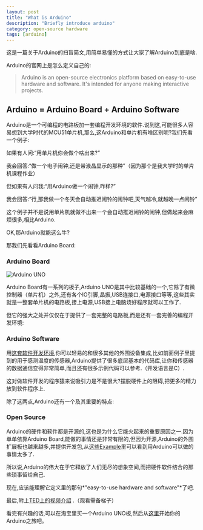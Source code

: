 ```yaml
---
layout: post
title: "What is Arduino"
description: "Briefly introduce arduino"
category: open-source hardware
tags: [arduino]
---
```


这是一篇关于Arduino的扫盲简文,用简单易懂的方式让大家了解Arduino到底是啥.

Arduino的官网上是怎么定义自己的:

>Arduino is an open-source electronics platform based on easy-to-use hardware and software. It's intended for anyone making interactive projects.


## Arduino = Arduino Board + Arduino Software ##
Arduino是一个可编程的电路板加一套编程开发环境的软件.说到这,可能很多人容易想到大学时代的MCU51单片机,那么,这Arduino和单片机有啥区别呢?我们先看一个例子:

如果有人问:“用单片机你会做个啥出来?”

我会回答:“做一个电子闹钟,还是带液晶显示的那种”（因为那个是我大学时的单片机课程作业）

但如果有人问我:“用Arduino做一个闹钟,咋样?”

我会回答:“行,那我做一个冬天会自动推迟闹铃的闹钟吧,天气越冷,就越晚一点闹铃”


这个例子并不是说用单片机就做不出来一个会自动推迟闹铃的闹钟,但做起来会麻烦很多,相比Arduino.

OK,那Arduino就能这么牛?

那我们先看看Arduino Board:

### Arduino Board ###

![Arduino UNO](http://arduino.cc/en/uploads/Main/ArduinoUno_R3_Front.jpg)

Arduino Board有一系列的板子,Arduino UNO是其中比较基础的一个,它除了有微控制器（单片机）之外,还有各个IO引脚,晶振,USB连接口,电源接口等等,这些其实就是一整套单片机的电路板,接上电源,USB接上电脑烧好程序就可以工作了.

但它的强大之处并仅仅在于提供了一套完整的电路板,而是还有一套完善的编程开发环境:

### Arduino Software ###

用[这套软件开发环境](http://arduino.cc/en/Main/Software),你可以轻易的和很多其他的外围设备集成,比如前面例子里提到的用于感测温度的传感器,Arduino提供了很多底层基本的代码库,让你和传感器的数据通信变得非常简单,而且还有很多示例代码可以参考.（开发语言是C）.

这对做软件开发的程序猿来说吸引力是不是很大?摆脱硬件上的阻碍,把更多的精力放到软件程序上.

除了这两点,Arduino还有一个及其重要的特点:

### Open Source ###

Arduino的硬件和软件都是开源的,这也是为什么它能火起来的重要原因之一.因为单单依靠Arduino Board,能做的事情还是非常有限的,但因为开源,Arduino的外围扩展板也越来越多,并提供开发包,从[这些Example](http://arduino.cc/en/Tutorial/HomePage)里可以看到用Arduino可以做的事情太多了.

所以说,Arduino的伟大在于它释放了人们无尽的想象空间,而把硬件软件结合的那些琐事留给自己.

现在,应该能理解它定义里的那句*"easy-to-use hardware and software"*了吧.

最后,附上[TED上的视频介绍](https://www.youtube.com/watch?v=UoBUXOOdLXY) .（观看需备梯子）

看完有兴趣的话,可以在淘宝里买一个Arduino UNO板,然后从[这里](http://arduino.cc/en/Guide/HomePage)开始你的Arduino之旅吧。